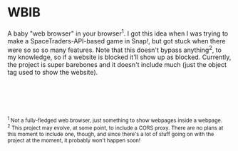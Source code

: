 # WBIB
A baby "web browser" in your browser<sup>1</sup>. I got this idea when I was trying to make a SpaceTraders-API-based game in Snap<em>!</em>, but got stuck when there were so so so many features. Note that this doesn't bypass anything<sup>2</sup>, to my knowledge, so if a website is blocked it'll show up as blocked. Currently, the project is super barebones and it doesn't include much (just the object tag used to show the website).
<br><br><br><br>
#
<small>
  <sup>1</sup> Not a fully-fledged web browser, just something to show webpages inside a webpage. <br>
  <sup>2</sup> This project may evolve, at some point, to include a CORS proxy. There are no plans at this moment to include one, though, and since there's a lot of stuff going on with the project at the moment, it probably won't happen soon!</small>
